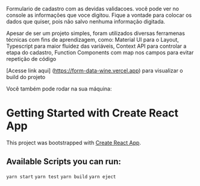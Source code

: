 Formulario de cadastro com as devidas validacoes. você pode ver no console as informações que voce digitou.
Fique a vontade para colocar os dados que quiser, pois não salvo nenhuma informação digitada.

Apesar de ser um projeto simples, foram utilizados diversas ferramenas técnicas com fins de aprendizagem, como: Material UI para o Layout, Typescript para maior fluidez das variáveis, Context API para controlar a etapa do cadastro, Function Components com map nos campos para evitar repetição de código

[Acesse link aqui] (https://form-data-wine.vercel.app) para visualizar o build do projeto

Você também pode rodar na sua máquina:

# Getting Started with Create React App

This project was bootstrapped with [Create React App](https://github.com/facebook/create-react-app).

## Available Scripts you can run:

`yarn start`
`yarn test`
`yarn build`
`yarn eject`
